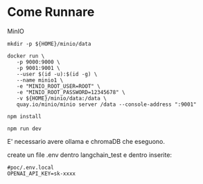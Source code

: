 # Come Runnare

MinIO
```shell
mkdir -p ${HOME}/minio/data

docker run \
   -p 9000:9000 \
   -p 9001:9001 \
   --user $(id -u):$(id -g) \
   --name minio1 \
   -e "MINIO_ROOT_USER=ROOT" \
   -e "MINIO_ROOT_PASSWORD=12345678" \
   -v ${HOME}/minio/data:/data \
   quay.io/minio/minio server /data --console-address ":9001"
```

```shell
npm install

npm run dev
```

E' necessario avere ollama e chromaDB che eseguono.

create un file .env dentro langchain_test e dentro inserite:
```dotenv
#poc/.env.local
OPENAI_API_KEY=sk-xxxx
```

